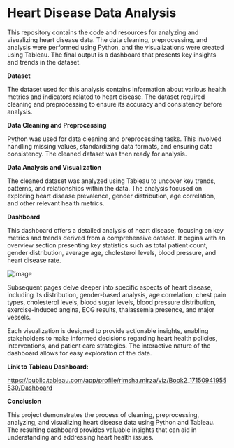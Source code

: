 # Heart Disease Data Analysis
This repository contains the code and resources for analyzing and visualizing heart disease data. The data cleaning, preprocessing, and analysis were performed using Python, and the visualizations were created using Tableau. The final output is a dashboard that presents key insights and trends in the dataset.

**Dataset**

The dataset used for this analysis contains information about various health metrics and indicators related to heart disease. The dataset required cleaning and preprocessing to ensure its accuracy and consistency before analysis.

**Data Cleaning and Preprocessing**

Python was used for data cleaning and preprocessing tasks. This involved handling missing values, standardizing data formats, and ensuring data consistency. The cleaned dataset was then ready for analysis.

**Data Analysis and Visualization**

The cleaned dataset was analyzed using Tableau to uncover key trends, patterns, and relationships within the data. The analysis focused on exploring heart disease prevalence, gender distribution, age correlation, and other relevant health metrics.

**Dashboard**

This dashboard offers a detailed analysis of heart disease, focusing on key metrics and trends derived from a comprehensive dataset. It begins with an overview section presenting key statistics such as total patient count, gender distribution, average age, cholesterol levels, blood pressure, and heart disease rate.

![image](https://github.com/rm-rimsha/HeartDisease-DataAnalysis/assets/105241371/81a65f86-ca60-43a7-8805-83596d8df9bf)


Subsequent pages delve deeper into specific aspects of heart disease, including its distribution, gender-based analysis, age correlation, chest pain types, cholesterol levels, blood sugar levels, blood pressure distribution, exercise-induced angina, ECG results, thalassemia presence, and major vessels.

Each visualization is designed to provide actionable insights, enabling stakeholders to make informed decisions regarding heart health policies, interventions, and patient care strategies. The interactive nature of the dashboard allows for easy exploration of the data.

**Link to Tableau Dashboard:**

https://public.tableau.com/app/profile/rimsha.mirza/viz/Book2_17150941955530/Dashboard


**Conclusion**

This project demonstrates the process of cleaning, preprocessing, analyzing, and visualizing heart disease data using Python and Tableau. The resulting dashboard provides valuable insights that can aid in understanding and addressing heart health issues.

